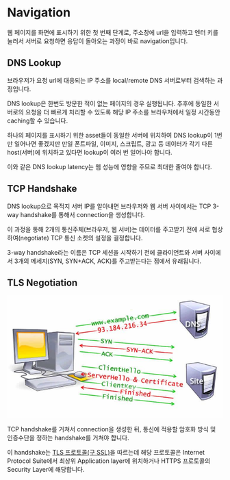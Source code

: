 # Navigation

웹 페이지를 화면에 표시하기 위한 첫 번째 단계로, 주소창에 url을 입력하고 엔터 키를 눌러서 서버로 요청하면 응답이 돌아오는 과정이 바로 navigation입니다.

## DNS Lookup

브라우저가 요청 url에 대응되는 IP 주소를 local/remote DNS 서버로부터 검색하는 과정입니다.

DNS lookup은 한번도 방문한 적이 없는 페이지의 경우 실행됩니다. 추후에 동일한 서버로의 요청을 더 빠르게 처리할 수 있도록 해당 IP 주소를 브라우저에서 일정 시간동안 caching할 수 있습니다.

하나의 페이지를 표시하기 위한 asset들이 동일한 서버에 위치하여 DNS lookup이 1번만 일어나면 좋겠지만 만일 폰트파일, 이미지, 스크립트, 광고 등 데이터가 각기 다른 host(서버)에 위치하고 있다면 lookup이 여러 번 일어나야 합니다.

이와 같은 DNS lookup latency는 웹 성능에 영향을 주므로 최대한 줄여야 합니다.

## TCP Handshake

DNS lookup으로 목적지 서버 IP를 알아내면 브라우저와 웹 서버 사이에서는 TCP 3-way handshake를 통해서 connection을 생성합니다.

이 과정을 통해 2개의 통신주체(브라우저, 웹 서버)는 데이터를 주고받기 전에 서로 협상하여(negotiate) TCP 통신 소켓의 설정을 결정합니다.

3-way handshake라는 이름은 TCP 세션을 시작하기 전에 클라이언트와 서버 사이에서 3개의 메세지(SYN, SYN+ACK, ACK)를 주고받는다는 점에서 유래됩니다.

## TLS Negotiation

![TLS Negotiation](../_images/tls_negotiation.jpg)

TCP handshake를 거쳐서 connection을 생성한 뒤, 통신에 적용할 암호화 방식 및 인증수단을 정하는 handshake를 거쳐야 합니다.

이 handshake는 [TLS 프로토콜(구 SSL)](https://developer.mozilla.org/en-US/docs/Glossary/TLS)을 따르는데 해당 프로토콜은 Internet Protocol Suite에서 최상위 Application layer에 위치하거나 HTTPS 프로토콜의 Security Layer에 해당합니다.
